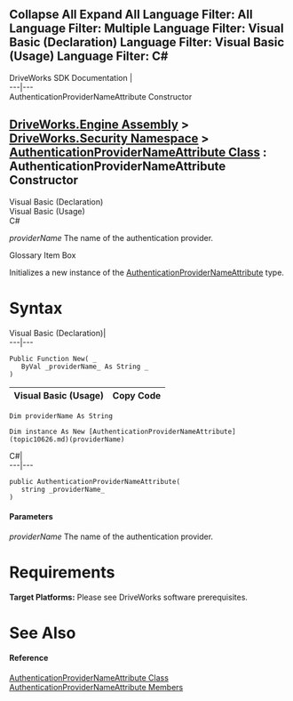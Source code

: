 Collapse All Expand All Language Filter: All  Language Filter: Multiple  Language Filter: Visual Basic (Declaration) Language Filter: Visual Basic (Usage) Language Filter: C#  
---  
DriveWorks SDK Documentation  |   
---|---  
AuthenticationProviderNameAttribute Constructor   
  
[DriveWorks.Engine Assembly](topic2156.md) > [DriveWorks.Security Namespace](topic10574.md) > [AuthenticationProviderNameAttribute Class](topic10626.md) : AuthenticationProviderNameAttribute Constructor  
---  
  
Visual Basic (Declaration)    
Visual Basic (Usage)    
C# 

_providerName_
    The name of the authentication provider.

Glossary Item Box

Initializes a new instance of the [AuthenticationProviderNameAttribute](topic10626.md) type. 

# Syntax

Visual Basic (Declaration)|   
---|---  
      
    
    Public Function New( _
       ByVal _providerName_ As String _
    )  
  
Visual Basic (Usage)| Copy Code  
---|---  
      
    
    Dim providerName As String
     
    Dim instance As New [AuthenticationProviderNameAttribute](topic10626.md)(providerName)  
  
C#|   
---|---  
      
    
    public AuthenticationProviderNameAttribute( 
       string _providerName_
    )  
  
#### Parameters

 _providerName_
    The name of the authentication provider.

# Requirements

**Target Platforms:** Please see DriveWorks software prerequisites.

# See Also

#### Reference

[AuthenticationProviderNameAttribute Class](topic10626.md)   
[AuthenticationProviderNameAttribute Members](topic10627.md)


